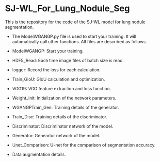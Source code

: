 # SJ-WL_For_Lung_Nodule_Seg
This is the repository for the code of the SJ-WL model for lung nodule segmentation.

* The ModelWGANGP.py file is used to start your training. It will automatically call other functions. All files are described as follows.

* ModelWGANGP: Start your training.

* HDF5_Read: Each time  image files of batch size is read.

* logger: Record the loss for each calculation. 

* Train_GIoU: GIoU calculation and optimization.

* VGG19: VGG feature extraction and loss function.

* Weight_Init: Initialization of the network parameters.

* WGANGPTrain_Gen: Training details of the generator.

* Train_Disc: Training details of the discriminator.

* Discriminator: Discriminator network of the model.

* Generator: Geneartor network of the model.

* Unet_Comparison: U-net for the comparison of segmentation accuracy.

* Data augmentation details.
